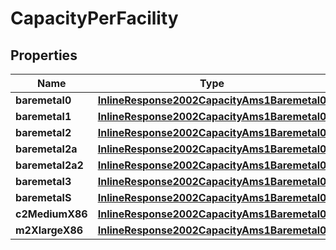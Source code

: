 
# CapacityPerFacility

## Properties
Name | Type | Description | Notes
------------ | ------------- | ------------- | -------------
**baremetal0** | [**InlineResponse2002CapacityAms1Baremetal0**](InlineResponse2002CapacityAms1Baremetal0.md) |  |  [optional]
**baremetal1** | [**InlineResponse2002CapacityAms1Baremetal0**](InlineResponse2002CapacityAms1Baremetal0.md) |  |  [optional]
**baremetal2** | [**InlineResponse2002CapacityAms1Baremetal0**](InlineResponse2002CapacityAms1Baremetal0.md) |  |  [optional]
**baremetal2a** | [**InlineResponse2002CapacityAms1Baremetal0**](InlineResponse2002CapacityAms1Baremetal0.md) |  |  [optional]
**baremetal2a2** | [**InlineResponse2002CapacityAms1Baremetal0**](InlineResponse2002CapacityAms1Baremetal0.md) |  |  [optional]
**baremetal3** | [**InlineResponse2002CapacityAms1Baremetal0**](InlineResponse2002CapacityAms1Baremetal0.md) |  |  [optional]
**baremetalS** | [**InlineResponse2002CapacityAms1Baremetal0**](InlineResponse2002CapacityAms1Baremetal0.md) |  |  [optional]
**c2MediumX86** | [**InlineResponse2002CapacityAms1Baremetal0**](InlineResponse2002CapacityAms1Baremetal0.md) |  |  [optional]
**m2XlargeX86** | [**InlineResponse2002CapacityAms1Baremetal0**](InlineResponse2002CapacityAms1Baremetal0.md) |  |  [optional]



